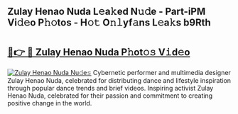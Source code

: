 ## Zulay Henao Nuda L𝚎a𝚔ed N𝚞𝚍e - Part-iPM Vi𝚍𝚎o P𝚑𝚘tos - H𝚘𝚝 O𝚗𝚕yf𝚊ns L𝚎a𝚔s b9Rth

# <h2><a href="http://kfcs8g.oniu.top/?m=Zulay+Henao+Nuda">🔗👉 🔴 Zulay Henao Nuda P𝚑ot𝚘𝚜 V𝚒d𝚎o</a></h2>

[![Zulay Henao Nuda Nu𝚍e𝚜](https://i.imgur.com/0qMVB7G.gif)](http://kfcs8g.oniu.top/?m=Zulay+Henao+Nuda)
Cybernetic performer and multimedia designer Zulay Henao Nuda, celebrated for distributing dance and lifestyle inspiration through popular dance trends and brief videos. Inspiring activist Zulay Henao Nuda, celebrated for their passion and commitment to creating positive change in the world.  
